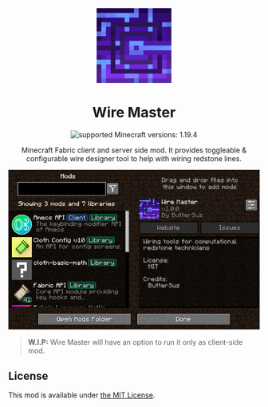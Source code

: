 <div align="center">
<!--suppress CheckImageSize -->
<img src="preview/icon_large.png" alt="icon" width="150" height="150"/>

# Wire Master
![supported Minecraft versions: 1.19.4](https://img.shields.io/badge/support_for_MC-1.19.4-56AD56?style=for-the-badge)

Minecraft Fabric client and server side mod. It provides toggleable & configurable wire designer tool
to help with wiring redstone lines.

![mod menu preview](preview/mod-menu.png)

</div>

> **W.I.P:** Wire Master will have an option to run it only as client-side mod.

## License

This mod is available under [the MIT License](LICENSE).
